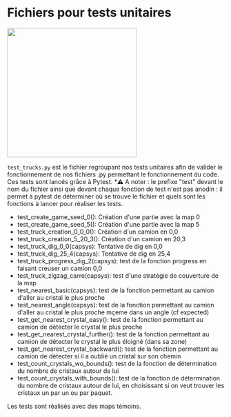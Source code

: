 # Fichiers pour tests unitaires

<img src="https://user-images.githubusercontent.com/72506988/164979339-1e2da37a-bdf5-47d4-b9a9-62ab51426af9.png" width="300"/>

`test_trucks.py` est le fichier regroupant nos tests unitaires afin de valider le fonctionnement de nos fichiers .py permettant le fonctionnement du code.  
Ces tests sont lancés grâce à Pytest.
*⚠️ A noter : le prefixe "test" devant le nom du fichier ainsi que devant chaque fonction de test n'est pas anodin : il permet à pytest de déterminer où se trouve le fichier et quels sont les fonctions à lancer pour réaliser les tests.

- test_create_game_seed_0(): Création d'une partie avec la map 0  
- test_create_game_seed_5(): Création d'une partie avec la map 5
- test_truck_creation_0_0_0(): Création d'un camion en 0,0
- test_truck_creation_5_20_3(): Création d'un camion en 20,3 
- test_truck_dig_0_0(capsys): Tentative de dig en 0,0
- test_truck_dig_25_4(capsys): Tentative de dig en 25,4
- test_truck_progress_dig_2(capsys): test de la fonction progress en faisant creuser un camion 0,0
- test_truck_zigzag_carre(capsys): test d'une stratégie de couverture de la map
- test_nearest_basic(capsys): test de la fonction permettant au camion d'aller au cristal le plus proche 
- test_nearest_angle(capsys): test de la fonction permettant au camion d'aller au cristal le plus proche mçeme dans un angle (cf expected)
- test_get_nearest_crystal_easy(): test de la fonction permettant au camion de détecter le crystal le plus proche
- test_get_nearest_crystal_further(): test de la fonction permettant au camion de détecter le crystal le plus éloigné (dans sa zone)
- test_get_nearest_crystal_backward(): test de la fonction permettant au camion de détecter si il a oublié un cristal sur son chemin
- test_count_crystals_wo_bounds(): test de la fonction de détermination du nombre de cristaux autour de lui
- test_count_crystals_with_bounds(): test de la fonction de détermination du nombre de cristaux autour de lui, en choisissant si on veut trouver les cristaux un par un ou par paquet.

Les tests sont réalisés avec des maps témoins.
